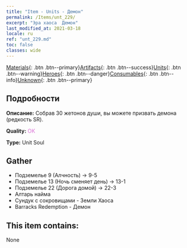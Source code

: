 ```yaml
---
title: "Item - Units - Демон"
permalink: /Items/unt_229/
excerpt: "Эра хаоса  Демон"
last_modified_at: 2021-03-18
locale: ru
ref: "unt_229.md"
toc: false
classes: wide
---
```

 [Materials](/ru/Items/){: .btn .btn--primary}[Artifacts](/ru/Items/Artifacts/){: .btn .btn--success}[Units](/ru/Items/Units/){: .btn .btn--warning}[Heroes](/ru/Items/Heroes/){: .btn .btn--danger}[Consumables](/ru/Items/Consumables/){: .btn .btn--info}[Unknown](/ru/Items/Unknown/){: .btn .btn--primary}

## Подробности
 **Описание:** Собрав 30 жетонов души, вы можете призвать демона (редкость SR).

 **Quality:** <span style="color: #DA70D6">OK</span>

 **Type:** Unit Soul

## Gather

*    Подземелье 9 (Алчность) -> 9-5 
*    Подземелье 13 (Ночь сменяет день) -> 13-1 
*    Подземелье 22 (Дорога домой) -> 22-3 
*    Алтарь найма 
*    Сундук с сокровищами - Земли Хаоса 
*    Barracks Redemption - Демон 

## This item contains:

  None

